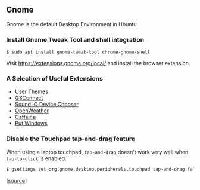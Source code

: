 ## Gnome

Gnome is the default Desktop Environment in Ubuntu.

### Install Gnome Tweak Tool and shell integration

```
$ sudo apt install gnome-tweak-tool chrome-gnome-shell
```

Visit https://extensions.gnome.org/local/ and install the browser extension.

### A Selection of Useful Extensions

* [User Themes](https://extensions.gnome.org/extension/19/user-themes/)
* [GSConnect](https://extensions.gnome.org/extension/1319/gsconnect/)
* [Sound IO Device Chooser](https://extensions.gnome.org/extension/906/sound-output-device-chooser/)
* [OpenWeather](https://extensions.gnome.org/extension/750/openweather/)
* [Caffeine](https://extensions.gnome.org/extension/517/caffeine/)
* [Put Windows](https://extensions.gnome.org/extension/39/put-windows/)

### Disable the Touchpad tap-and-drag feature

When using a laptop touchpad, `tap-and-drag` doesn't work very well when
`tap-to-click` is enabled.

```bash
$ gsettings set org.gnome.desktop.peripherals.touchpad tap-and-drag false
```

[[source](https://askubuntu.com/a/1095432/917817)]
